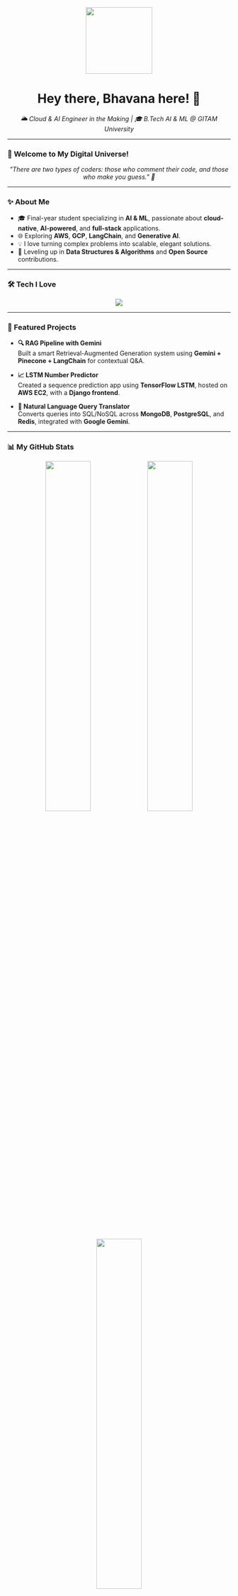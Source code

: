 <!-- Banner -->
<div align="center">
  <img src="https://media.giphy.com/media/L8K62iTDkzGX6/giphy.gif" width="150" />
  <h1>Hey there, Bhavana here! 👋</h1>
  <p><i>🌥️ Cloud & AI Engineer in the Making | 🎓 B.Tech AI & ML @ GITAM University</i></p>
</div>

---

### 🌟 Welcome to My Digital Universe!

<p align="center">
  <I>"There are two types of coders: those who comment their code, and those who make you guess." 📝</i>
</p>

---

### ✨ About Me

- 🎓 Final-year student specializing in **AI & ML**, passionate about **cloud-native**, **AI-powered**, and **full-stack** applications.
- 🌐 Exploring **AWS**, **GCP**, **LangChain**, and **Generative AI**.
- 💡 I love turning complex problems into scalable, elegant solutions.
- 🌱 Leveling up in **Data Structures & Algorithms** and **Open Source** contributions.

---

### 🛠️ Tech I Love

<div align="center">
  <img src="https://skillicons.dev/icons?i=aws,gcp,azure,python,tensorflow,html,css,js,git,github,vscode,mongodb" />
</div>

---

### 🚀 Featured Projects

- **🔍 RAG Pipeline with Gemini**  
  Built a smart Retrieval-Augmented Generation system using **Gemini + Pinecone + LangChain** for contextual Q&A.

- **📈 LSTM Number Predictor**  
  Created a sequence prediction app using **TensorFlow LSTM**, hosted on **AWS EC2**, with a **Django frontend**.

- **💬 Natural Language Query Translator**  
  Converts queries into SQL/NoSQL across **MongoDB**, **PostgreSQL**, and **Redis**, integrated with **Google Gemini**.

---

### 📊 My GitHub Stats

<div align="center">
  <img src="https://github-readme-stats.vercel.app/api?username=hxaxnxa&show_icons=true&theme=radical" width="45%"/>
  <img src="https://github-readme-streak-stats.herokuapp.com/?user=hxaxnxa&theme=radical" width="45%"/>
</div>

<div align="center">
  <img src="https://github-readme-stats.vercel.app/api/top-langs/?username=hxaxnxa&layout=compact&theme=radical" width="45%"/>
</div>

---

### 🏆 Achievements & Experience

- 📊 **Data Science Intern** @ Bigtapp Analytics
- 📜 **AWS Cloud Quest** badge holder
- 🎓 Certified in GCP, Coursera & NPTEL AI/ML tracks

---

### 🎯 Goals for 2025

- 🧠 Master **RAG pipelines with LLMs** and deploy on the cloud
- 💻 Solve **200+ DSA problems** on LeetCode
- 🤝 Make meaningful **open-source contributions**
- 🏁 Join and win **AI/ML hackathons**

---

### 🌸 Aesthetic Corner

<div align="center">
  <img src="https://media.giphy.com/media/l0MYC0LajbaPoEADu/giphy.gif" width="90" />
  <img src="https://media.giphy.com/media/xT0xezQGU5xCDJuCPe/giphy.gif" width="90" />
  <img src="https://media.giphy.com/media/JIX9t2j0ZTN9S/giphy.gif" width="90" />
</div>

---

### 📬 Connect with Me

<div align="center">
  <a href="https://www.linkedin.com/in/bhavana-m10012005/">
    <img src="https://img.shields.io/badge/LinkedIn-0A66C2?style=for-the-badge&logo=linkedin&logoColor=white" />
  </a>
  <a href="mailto:bhavanamedidi10@gmail.com">
    <img src="https://img.shields.io/badge/Gmail-D14836?style=for-the-badge&logo=gmail&logoColor=white" />
  </a>
  <a href="https://github.com/hxaxnxa">
    <img src="https://img.shields.io/badge/GitHub-181717?style=for-the-badge&logo=github&logoColor=white" />
  </a>
</div>

---

<div align="center">
  <sub><i>“Code with curiosity, build with love.” 💖</i></sub>
</div>

<!-- Contribution Graph -->
<p align="center">
  <img src="https://github-readme-activity-graph.vercel.app/graph?username=hxaxnxa&theme=dracula" alt="Contribution Graph" />
</p>
